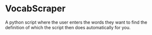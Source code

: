 # VocabScraper
A python script where the user enters the words they want to find the definition of which the script then does automatically for you.
